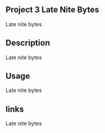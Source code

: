 ## Project 3 Late Nite Bytes

Late nite bytes

## Description

Late nite bytes

## Usage

Late nite bytes

## links

Late nite bytes
